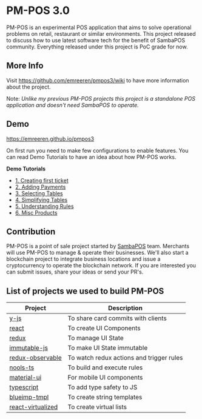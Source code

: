 # PM-POS 3.0

PM-POS is an experimental POS application that aims to solve operational problems on retail, restaurant or similar environments. This project released to discuss how to use latest software tech for the benefit of SambaPOS community. Everything released under this project is PoC grade for now.

## More Info

Visit https://github.com/emreeren/pmpos3/wiki to have more information about the project.

Note: _Unlike my previous PM-POS projects this project is a standalone POS application and doesn't need SambaPOS to operate._

## Demo

https://emreeren.github.io/pmpos3

On first run you need to make few configurations to enable features. You can read Demo Tutorials to have an idea about how PM-POS works.

**Demo Tutorials**

- [1. Creating first ticket](https://github.com/emreeren/pmpos3/wiki/1.-Creating-First-Ticket)
- [2. Adding Payments](https://github.com/emreeren/pmpos3/wiki/2.-Adding-Payments)
- [3. Selecting Tables](https://github.com/emreeren/pmpos3/wiki/3.-Choosing-Tables)
- [4. Simplifying Tables](https://github.com/emreeren/pmpos3/wiki/4.-Simplifying-Payments)
- [5. Understanding Rules](https://github.com/emreeren/pmpos3/wiki/5.-Understanding-Rules)
- [6. Misc Products](https://github.com/emreeren/pmpos3/wiki/6.-Misc-Products)
  
## Contribution

PM-POS is a point of sale project started by [SambaPOS](https://sambapos.com) team. Merchants will use PM-POS to manage & operate their businesses. We'll also start a blockchain project to integrate business locations and issue a cryptocurrency to operate the blockchain network. If you are interested you can submit issues, share your ideas or send your PR's.

## List of projects we used to build PM-POS

| Project                                                          | Description                              |
| ---------------------------------------------------------------- | ---------------------------------------- |
| [y-js](http://y-js.org/)                                         | To share card commits with clients       |
| [react](https://reactjs.org/)                                    | To create UI Components                  |
| [redux](https://redux.js.org/)                                   | To manage UI State                       |
| [immutable-js](https://facebook.github.io/immutable-js/)         | To make UI State immutable               |
| [redux-observable](https://redux-observable.js.org/)             | To watch redux actions and trigger rules |
| [nools-ts](https://github.com/taoqf/nools-ts)                    | To build and execute rules               |
| [material-ui](http://www.material-ui.com/)                       | For mobile UI components                 |
| [typescript](https://www.typescriptlang.org/)                    | To add type safety to JS                 |
| [blueimp-tmpl](https://github.com/blueimp/JavaScript-Templates)  | To create string templates               |
| [react-virtualized](https://github.com/bvaughn/react-virtualized)| To create virtual lists                  | 
